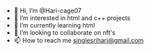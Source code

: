 - 👋 Hi, I’m @Hari-cage07
- 👀 I’m interested in html and c++ projects
- 🌱 I’m currently learning html
- 💞️ I’m looking to collaborate on nft's
- 📫 How to reach me singlesrihari@gmail.com

<!---
Hari-cage07/Hari-cage07 is a ✨ special ✨ repository because its `README.md` (this file) appears on your GitHub profile.
You can click the Preview link to take a look at your changes.
--->
